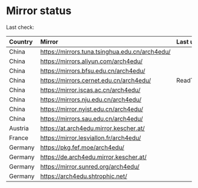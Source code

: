 <script src="./time.js"></script>
# Mirror status
Last check: <script type="text/javascript">localize(1749875397.8249204);</script>

|Country|Mirror|Last update|
|:------|:-----|:----------|
|China|https://mirrors.tuna.tsinghua.edu.cn/arch4edu/|<script type="text/javascript">localize(1749840526);</script>|
|China|https://mirrors.aliyun.com/arch4edu/|<script type="text/javascript">localize(1749840526);</script>|
|China|https://mirrors.bfsu.edu.cn/arch4edu/|<script type="text/javascript">localize(1749840526);</script>|
|China|https://mirrors.cernet.edu.cn/arch4edu/|ReadTimeout|
|China|https://mirror.iscas.ac.cn/arch4edu/|<script type="text/javascript">localize(1749840526);</script>|
|China|https://mirrors.nju.edu.cn/arch4edu/|<script type="text/javascript">localize(1749797482);</script>|
|China|https://mirror.nyist.edu.cn/arch4edu/|<script type="text/javascript">localize(1749797482);</script>|
|China|https://mirrors.sau.edu.cn/arch4edu/|<script type="text/javascript">localize(1731653531);</script>|
|Austria|https://at.arch4edu.mirror.kescher.at/|<script type="text/javascript">localize(1749840526);</script>|
|France|https://mirror.lesviallon.fr/arch4edu/|<script type="text/javascript">localize(1749797482);</script>|
|Germany|https://pkg.fef.moe/arch4edu/|<script type="text/javascript">localize(1749840526);</script>|
|Germany|https://de.arch4edu.mirror.kescher.at/|<script type="text/javascript">localize(1749840526);</script>|
|Germany|https://mirror.sunred.org/arch4edu/|<script type="text/javascript">localize(1749840526);</script>|
|Germany|https://arch4edu.shtrophic.net/|<script type="text/javascript">localize(1749797482);</script>|

<script src="./tablefilter/tablefilter.js"></script>
<script src="./table.js"></script>